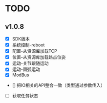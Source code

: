 # TODO

## v1.0.8

- [x] SDK版本  
- [x] 系统控制-reboot  
- [x] 配置-从资源库加载TCP  
- [x] 位置-从资源库加载路点位姿  
- [x] 运动-关节跟随运动  
- [x] 运动-圆弧运动
- [x] ModBus
- [] 把IO相关的API整合一致（类型通过参数传入）
- [ ] 获取任务状态
